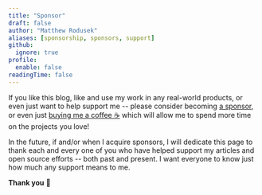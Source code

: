 ```yaml
---
title: "Sponsor"
draft: false
author: "Matthew Rodusek"
aliases: [sponsorship, sponsors, support]
github:
  ignore: true
profile:
  enable: false
readingTime: false
---
```


If you like this blog, like and use my work in any real-world products, or
even just want to help support me -- please consider becoming
[a sponsor](https://github.com/sponsors/bitwizeshift), or even just
[buying me a coffee ☕️](https://buymeacoffee.com/dsq3XCcBE)
which will allow me to spend more time on the projects you love!

In the future, if and/or when I acquire sponsors, I will dedicate this page to
thank each and every one of you who have helped support my articles and open
source efforts -- both past and present. I want everyone to know just how much
any support means to me.

**Thank you** 💖
